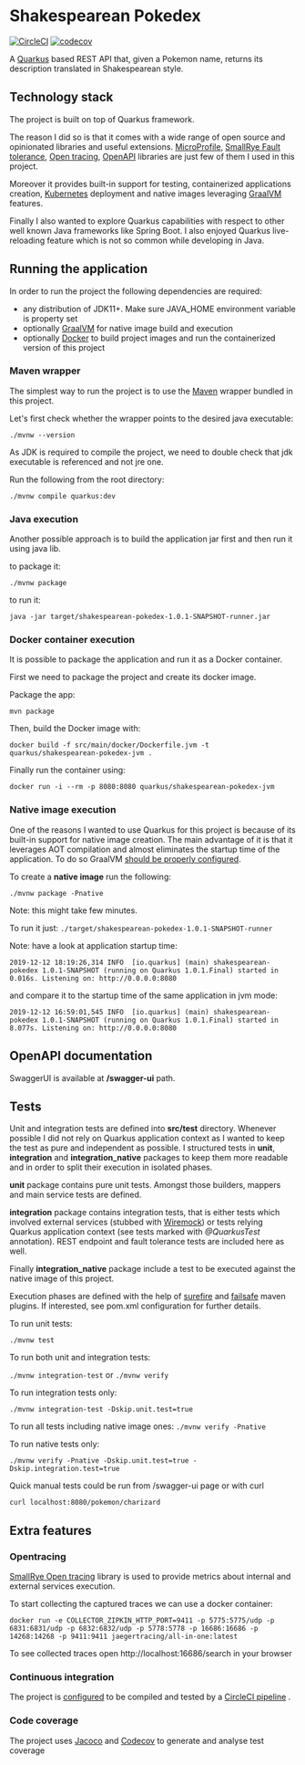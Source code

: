 # Shakespearean Pokedex 
[![CircleCI](https://circleci.com/gh/dili91/shakesperean-pokedex.svg?style=svg)](https://circleci.com/gh/dili91/shakesperean-pokedex) [![codecov](https://codecov.io/gh/dili91/shakesperean-pokedex/branch/feature%2Fhexagonal-architecture-refactor/graph/badge.svg)](https://codecov.io/gh/dili91/shakesperean-pokedex)

A [Quarkus](https://quarkus.io/) based REST API that, given a Pokemon name, returns its description translated in
 Shakespearean style.
  
## Technology stack
The project is built on top of Quarkus framework. 

The reason I did so is that it comes with a wide range of open source and opinionated libraries and useful extensions.
[MicroProfile](https://microprofile.io/), [SmallRye Fault tolerance](https://github.com/smallrye/smallrye-fault-tolerance), 
[Open tracing](https://github.com/smallrye/smallrye-opentracing), [OpenAPI](https://github.com/smallrye/smallrye-open-api) 
libraries are just few of them I used in this project.

Moreover it provides built-in support for testing, containerized applications creation, [Kubernetes](https://kubernetes.io/) 
deployment and native images leveraging [GraalVM](https://www.graalvm.org/) features.

Finally I also wanted to explore Quarkus capabilities with respect to other well known Java frameworks like Spring Boot.
I also enjoyed Quarkus live-reloading feature which is not so common while developing in Java.

## Running the application
In order to run the project the following dependencies are required: 
- any distribution of JDK11+. Make sure JAVA_HOME environment variable is property set
- optionally [GraalVM](https://www.graalvm.org/) for native image build and execution
- optionally [Docker](https://docs.docker.com/) to build project images and run the containerized version of this project

### Maven wrapper
The simplest way to run the project is to use the [Maven](https://maven.apache.org/) wrapper bundled in this project. 

Let's first check whether the wrapper points to the desired java executable:

`./mvnw --version`

As JDK is required to compile the project, we need to double check that jdk executable is referenced and not jre one.

Run the following from the root directory:

`./mvnw compile quarkus:dev`

### Java execution
Another possible approach is to build the application jar first and then run it using java lib.

to package it:

```
./mvnw package
```

to run it: 

```
java -jar target/shakespearean-pokedex-1.0.1-SNAPSHOT-runner.jar
```

### Docker container execution
It is possible to package the application and run it as a Docker container.

First we need to package the project and create its docker image.

Package the app: 

`mvn package`

Then, build the Docker image with:

`docker build -f src/main/docker/Dockerfile.jvm -t quarkus/shakespearean-pokedex-jvm .`

Finally run the container using:

`docker run -i --rm -p 8080:8080 quarkus/shakespearean-pokedex-jvm`

### Native image execution
One of the reasons I wanted to use Quarkus for this project is because of its built-in support for native image creation.
The main advantage of it is that it leverages AOT compilation and almost eliminates the startup time of the application. 
To do so GraalVM [should be properly configured](https://quarkus.io/guides/building-native-image#configuring-graalvm).

To create a **native image** run the following:

`./mvnw package -Pnative`

Note: this might take few minutes.

To run it just:
`./target/shakespearean-pokedex-1.0.1-SNAPSHOT-runner`

Note: have a look at application startup time:

`2019-12-12 18:19:26,314 INFO  [io.quarkus] (main) shakespearean-pokedex 1.0.1-SNAPSHOT (running on Quarkus 1.0.1.Final) started in 0.016s. Listening on: http://0.0.0.0:8080`

and compare it to the startup time of the same application in jvm mode: 

`2019-12-12 16:59:01,545 INFO  [io.quarkus] (main) shakespearean-pokedex 1.0.1-SNAPSHOT (running on Quarkus 1.0.1.Final) started in 8.077s. Listening on: http://0.0.0.0:8080`

## OpenAPI documentation
SwaggerUI is available at **/swagger-ui** path.

## Tests
Unit and integration tests are defined into **src/test** directory. 
Whenever possible I did not rely on Quarkus application context as I wanted to keep the test as pure and independent as possible.
I structured tests in **unit**, **integration** and **integration_native** packages to keep them more readable and in order
 to split their execution in isolated phases.

**unit** package contains pure unit tests. Amongst those builders, mappers and main service tests are defined.

**integration** package contains integration tests, that is either tests which involved external services (stubbed with [Wiremock](http://wiremock.org/))
or tests relying Quarkus application context (see tests marked with _@QuarkusTest_ annotation). REST endpoint and fault tolerance
tests are included here as well.
  
Finally **integration_native** package include a test to be executed against the native image of this project.

Execution phases are defined with the help of [surefire](https://maven.apache.org/surefire/maven-surefire-plugin/) and 
[failsafe](https://maven.apache.org/surefire/maven-failsafe-plugin/) maven plugins. 
If interested, see pom.xml configuration for further details.

To run unit tests: 

`./mvnw test`

To run both unit and integration tests: 

`./mvnw integration-test` or  `./mvnw verify`

To run integration tests only: 

`./mvnw integration-test -Dskip.unit.test=true`

To run all tests including native image ones:
`./mvnw verify -Pnative`

To run native tests only:

`./mvnw verify -Pnative -Dskip.unit.test=true -Dskip.integration.test=true`

Quick manual tests could be run from /swagger-ui page or with curl 

`curl localhost:8080/pokemon/charizard` 

## Extra features

### Opentracing

[SmallRye Open tracing](https://github.com/smallrye/smallrye-opentracing) library is used to provide metrics about internal and external services execution. 

To start collecting the captured traces we can use a docker container:

`docker run -e COLLECTOR_ZIPKIN_HTTP_PORT=9411 -p 5775:5775/udp -p 6831:6831/udp -p 6832:6832/udp -p 5778:5778 -p 16686:16686 -p 14268:14268 -p 9411:9411 jaegertracing/all-in-one:latest`

To see collected traces open http://localhost:16686/search in your browser

### Continuous integration

The project is [configured](.circleci/config.yml) to be compiled and tested by a [CircleCI pipeline](https://circleci.com/gh/dili91/shakesperean-pokedex) .


### Code coverage

The project uses [Jacoco](https://www.eclemma.org/jacoco/) and [Codecov](https://codecov.io/gh/dili91/shakesperean-pokedex) to generate and analyse test coverage